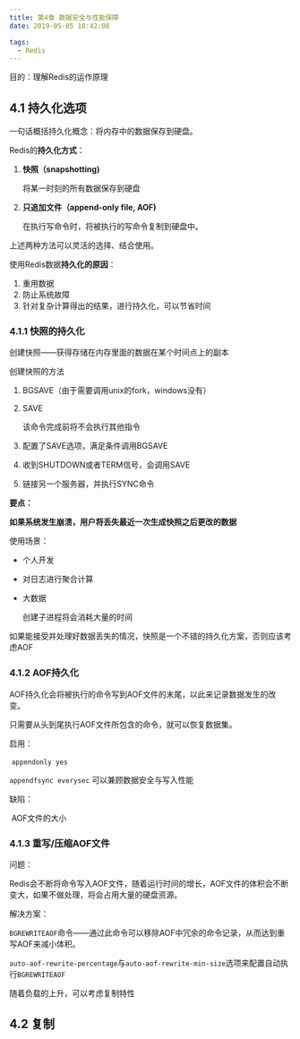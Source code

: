 ```yaml
---
title: 第4章 数据安全与性能保障
date: 2019-05-05 18:42:08

tags:
  - Redis
---
```

目的：理解Redis的运作原理
<!-- more -->
## 4.1 持久化选项

一句话概括持久化概念：将内存中的数据保存到硬盘。

Redis的**持久化方式**：

1. **快照（snapshotting)**

   将某一时刻的所有数据保存到硬盘

2. **只追加文件（append-only file,  AOF)**

   在执行写命令时，将被执行的写命令复制到硬盘中。

上述两种方法可以灵活的选择、结合使用。

使用Redis数据**持久化的原因**：

1. 重用数据
2. 防止系统故障
3. 针对复杂计算得出的结果，进行持久化，可以节省时间

### 4.1.1 快照的持久化

创建快照——获得存储在内存里面的数据在某个时间点上的副本

创建快照的方法

1. BGSAVE（由于需要调用unix的fork，windows没有）

2. SAVE

   该命令完成前将不会执行其他指令

3. 配置了SAVE选项，满足条件调用BGSAVE

4. 收到SHUTDOWN或者TERM信号，会调用SAVE

5. 链接另一个服务器，并执行SYNC命令

**要点：**

​	**如果系统发生崩溃，用户将丢失最近一次生成快照之后更改的数据**

使用场景：

* 个人开发

* 对日志进行聚合计算

* 大数据

  创建子进程将会消耗大量的时间

如果能接受并处理好数据丢失的情况，快照是一个不错的持久化方案，否则应该考虑AOF

### 4.1.2 AOF持久化

AOF持久化会将被执行的命令写到AOF文件的末尾，以此来记录数据发生的改变。

只需要从头到尾执行AOF文件所包含的命令，就可以恢复数据集。

启用：

​	`appendonly yes`

`appendfsync everysec` 可以兼顾数据安全与写入性能

缺陷：

​	AOF文件的大小

### 4.1.3 重写/压缩AOF文件

问题：

​	Redis会不断将命令写入AOF文件，随着运行时间的增长，AOF文件的体积会不断变大，如果不做处理，将会占用大量的硬盘资源。

解决方案：

​	`BGREWRITEAOF`命令——通过此命令可以移除AOF中冗余的命令记录，从而达到重写AOF来减小体积。

​	`auto-aof-rewrite-percentage`与`auto-aof-rewrite-min-size`选项来配置自动执行`BGREWRITEAOF`

随着负载的上升，可以考虑复制特性

## 4.2 复制



